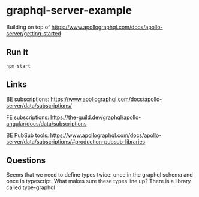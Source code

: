 # graphql-server-example

Building on top of https://www.apollographql.com/docs/apollo-server/getting-started

## Run it
```
npm start
```

## Links
BE subscriptions: https://www.apollographql.com/docs/apollo-server/data/subscriptions/

FE subscriptions: https://the-guild.dev/graphql/apollo-angular/docs/data/subscriptions

BE PubSub tools: https://www.apollographql.com/docs/apollo-server/data/subscriptions/#production-pubsub-libraries


## Questions
Seems that we need to define types twice: once in the graphql schema and once in typescript.
What makes sure these types line up? There is a library called type-graphql